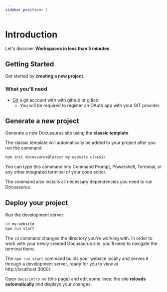 ```yaml
---
sidebar_position: 1
---
```


# Introduction

Let's discover **Workspaces in less than 5 minutes**.

## Getting Started

Get started by **creating a new project**.

### What you'll need

- [Git](https://nodejs.org/en/download/) a git account with with github or gitlab:
  - You will be required to register an OAuth app with your GIT provider.

## Generate a new project

Generate a new Docusaurus site using the **classic template**.

The classic template will automatically be added to your project after you run the command:

```bash
npm init docusaurus@latest my-website classic
```

You can type this command into Command Prompt, Powershell, Terminal, or any other integrated terminal of your code editor.

The command also installs all necessary dependencies you need to run Docusaurus.

## Deploy your project

Run the development server:

```bash
cd my-website
npm run start
```

The `cd` command changes the directory you're working with. In order to work with your newly created Docusaurus site, you'll need to navigate the terminal there.

The `npm run start` command builds your website locally and serves it through a development server, ready for you to view at http://localhost:3000/.

Open `docs/intro.md` (this page) and edit some lines: the site **reloads automatically** and displays your changes.

